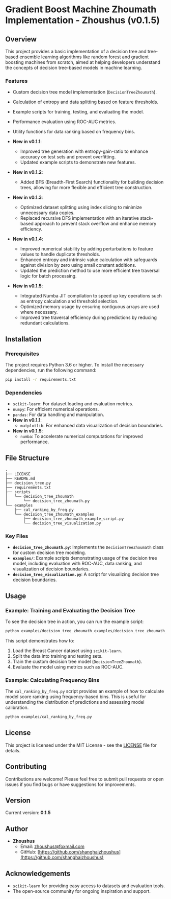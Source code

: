 # Gradient Boost Machine Zhoumath Implementation - Zhoushus (v0.1.5)

## Overview
This project provides a basic implementation of a decision tree and tree-based ensemble learning algorithms like random forest and gradient boosting machines from scratch, aimed at helping developers understand the concepts of decision tree-based models in machine learning.

### Features
- Custom decision tree model implementation (`DecisionTreeZhoumath`).
- Calculation of entropy and data splitting based on feature thresholds.
- Example scripts for training, testing, and evaluating the model.
- Performance evaluation using ROC-AUC metrics.
- Utility functions for data ranking based on frequency bins.
- **New in v0.1.1**:
  - Improved tree generation with entropy-gain-ratio to enhance accuracy on test sets and prevent overfitting.
  - Updated example scripts to demonstrate new features.
  
- **New in v0.1.2**:
  - Added BFS (Breadth-First Search) functionality for building decision trees, allowing for more flexible and efficient tree construction.
  
- **New in v0.1.3**:
  - Optimized dataset splitting using index slicing to minimize unnecessary data copies.
  - Replaced recursive DFS implementation with an iterative stack-based approach to prevent stack overflow and enhance memory efficiency.

- **New in v0.1.4**:
  - Improved numerical stability by adding perturbations to feature values to handle duplicate thresholds.
  - Enhanced entropy and intrinsic value calculation with safeguards against division by zero using small constant additions.
  - Updated the prediction method to use more efficient tree traversal logic for batch processing.

- **New in v0.1.5**:
  - Integrated Numba JIT compilation to speed up key operations such as entropy calculation and threshold selection.
  - Optimized memory usage by ensuring contiguous arrays are used where necessary.
  - Improved tree traversal efficiency during predictions by reducing redundant calculations.

## Installation
### Prerequisites
The project requires Python 3.6 or higher. To install the necessary dependencies, run the following command:

```sh
pip install -r requirements.txt
```

### Dependencies
- `scikit-learn`: For dataset loading and evaluation metrics.
- `numpy`: For efficient numerical operations.
- `pandas`: For data handling and manipulation.
- **New in v0.1.1**:
  - `matplotlib`: For enhanced data visualization of decision boundaries.
- **New in v0.1.5**:
  - `numba`: To accelerate numerical computations for improved performance.

## File Structure
```
.
├── LICENSE
├── README.md
├── decision_tree.py
├── requirements.txt
├── scripts
│   └── decision_tree_zhoumath
│       └── decision_tree_zhoumath.py
└── examples
    ├── cal_ranking_by_freq.py
    └── decision_tree_zhoumath_examples
        ├── decision_tree_zhoumath_example_script.py
        └── decision_tree_visualization.py
```

### Key Files
- **`decision_tree_zhoumath.py`**: Implements the `DecisionTreeZhoumath` class for custom decision tree modeling.
- **`examples/`**: Example scripts demonstrating usage of the decision tree model, including evaluation with ROC-AUC, data ranking, and visualization of decision boundaries.
- **`decision_tree_visualization.py`**: A script for visualizing decision tree decision boundaries.

## Usage
### Example: Training and Evaluating the Decision Tree
To see the decision tree in action, you can run the example script:

```sh
python examples/decision_tree_zhoumath_examples/decision_tree_zhoumath_example_script.py
```
This script demonstrates how to:
1. Load the Breast Cancer dataset using `scikit-learn`.
2. Split the data into training and testing sets.
3. Train the custom decision tree model (`DecisionTreeZhoumath`).
4. Evaluate the model using metrics such as ROC-AUC.

### Example: Calculating Frequency Bins
The `cal_ranking_by_freq.py` script provides an example of how to calculate model score ranking using frequency-based bins. This is useful for understanding the distribution of predictions and assessing model calibration.

```sh
python examples/cal_ranking_by_freq.py
```

## License
This project is licensed under the MIT License - see the [LICENSE](LICENSE) file for details.

## Contributing
Contributions are welcome! Please feel free to submit pull requests or open issues if you find bugs or have suggestions for improvements.

## Version
Current version: **0.1.5**

## Author

- **Zhoushus**
  - Email: [zhoushus@foxmail.com](mailto:zhoushus@foxmail.com)
  - GitHub: [https://github.com/shanghaizhoushus](https://github.com/shanghaizhoushus)

## Acknowledgements
- `scikit-learn` for providing easy access to datasets and evaluation tools.
- The open-source community for ongoing inspiration and support.

